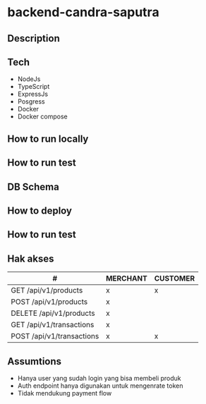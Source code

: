 # backend-candra-saputra

## Description

## Tech
- NodeJs
- TypeScript
- ExpressJs
- Posgress
- Docker
- Docker compose

## How to run locally

## How to run test

## DB Schema

## How to deploy

## How to run test

## Hak akses
| #                          | MERCHANT | CUSTOMER |
|----------------------------|----------|----------|
| GET /api/v1/products       | x        | x        |
| POST /api/v1/products      | x        |          |
| DELETE /api/v1/products    | x        |          |
| GET /api/v1/transactions   | x        |          |
| POST /api/v1/transactions  | x        | x        |

## Assumtions
- Hanya user yang sudah login yang bisa membeli produk
- Auth endpoint hanya digunakan untuk mengenrate token
- Tidak mendukung payment flow